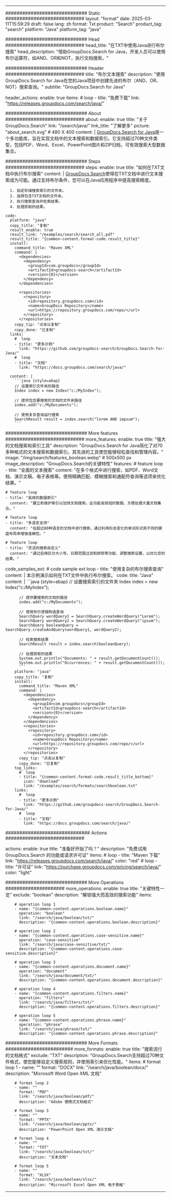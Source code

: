 
---
############################# Static ############################
layout: "format"
date:  2025-03-11T15:59:29
draft: false
lang: zh
format: Txt
product: "Search"
product_tag: "search"
platform: "Java"
platform_tag: "java"

############################# Head ############################
head_title: "在TXT中使用Java进行布尔搜索"
head_description: "借助GroupDocs.Search for Java，开发人员可以使用布尔运算符，如AND、OR和NOT，执行文档搜索。"

############################# Header ############################
title: "布尔文本搜索" 
description: "使用GroupDocs.Search for Java在您的Java项目中创建先进的布尔（AND、OR、NOT）搜索查询。"
subtitle: "GroupDocs.Search for Java" 

header_actions:
  enable: true
  items:
    #  loop
    - title: "免费下载"
      link: "https://releases.groupdocs.com/search/java/"
      
############################# About ############################
about:
    enable: true
    title: "关于GroupDocs.Search"
    link: "/search/java/"
    link_title: "了解更多"
    picture: "about_search.svg" # 480 X 400
    content: |
       [GroupDocs.Search for Java](/search/java/)是一个多功能库，旨在实现文档中的文本搜索和数据索引。它支持超过70种文件类型，包括PDF、Word、Excel、PowerPoint图片和ZIP归档，可有效搜索大型数据集合。

############################# Steps ############################
steps:
    enable: true
    title: "如何在TXT文档中执行布尔搜索"
    content: |
      [GroupDocs.Search](/search/java/)使得在TXT文档中进行文本搜索成为可能。通过支持布尔条件，您可以在Java应用程序中提高搜索精度。
      
      1. 指定存储搜索索引的文件夹。
      2. 选择包含TXT文档的文件夹。
      3. 执行搜索查询并检索结果。
      4. 处理获取的结果。
   
    code:
      platform: "java"
      copy_title: "复制"
      result_enable: true
      result_link: "/examples/search/search_all.pdf"
      result_title: "{common-content.format-code.result_title}"
      install:
        command_title: "Maven XML"
        command: |
          <dependencies>
            <dependency>
              <groupId>com.groupdocs</groupId>
              <artifactId>groupdocs-search</artifactId>
              <version>{0}</version>
            </dependency>
          </dependencies>

          <repositories>
            <repository>
              <id>repository.groupdocs.com</id>
              <name>GroupDocs Repository</name>
              <url>https://repository.groupdocs.com/repo/</url>
            </repository>
          </repositories>
        copy_tip: "点击以复制"
        copy_done: "已复制"
      links:
        #  loop
        - title: "更多示例"
          link: "https://github.com/groupdocs-search/GroupDocs.Search-for-Java/"
        #  loop
        - title: "文档"
          link: "https://docs.groupdocs.com/search/java/"
          
      content: |
        ```java {style=abap}
        // 设置索引文件夹的路径
        Index index = new Index("c:/MyIndex");

        // 提供包含要搜索的文档的文件夹路径
        index.add("c:/MyDocuments");

        // 使用复杂查询运行搜索
        SearchResult result = index.search("lorem AND impsum");
        ```            

############################# More features ############################
more_features:
  enable: true
  title: "强大的文档搜索和索引工具"
  description: "GroupDocs.Search for Java简化了对70多种格式的文本搜索和数据索引。其先进的工具使您能够轻松查找和管理内容。"
  image: "/img/search/features_boolean.webp" # 500x500 px
  image_description: "GroupDocs.Search的关键特性"
  features:
    # feature loop
    - title: "全面的文本搜索"
      content: "在多个格式中进行搜索，如PDF、Word文档、演示文稿、电子表格等。使用精确匹配、模糊搜索和通配符查询等选项来优化结果。"

    # feature loop
    - title: "高效的数据索引"
      content: "建立和维护索引以加快文档搜索。此功能高效组织数据，方便处理大量文档集合。"

    # feature loop
    - title: "多语言支持"
      content: "在超过80种语言的文档中进行搜索。通过利用形态变化的单词形式和不同的键盘布局来增强准确性。"

    # feature loop
    - title: "灵活的搜索自定义"
      content: "通过启用区分大小写、日期范围过滤和排除等功能，调整搜索设置，以优化您的结果。"
      
  code_samples_ext:
    # code sample ext loop
    - title: "使用复杂的布尔搜索查询"
      content: |
        本示例演示如何在TXT文件中执行布尔搜索。
      code:
        title: "Java"
        content: |
          ```java {style=abap}
          // 设置搜索索引的文件夹
          Index index = new Index("c:/MyIndex");
              
          // 提供要搜索的文档的路径
          index.add("c:/MyDocuments");

          // 使用布尔逻辑构造查询
          SearchQuery wordQuery1 = SearchQuery.createWordQuery("Lorem");
          SearchQuery wordQuery2 = SearchQuery.createWordQuery("ipsum");
          SearchQuery booleanQuery = SearchQuery.createAndQuery(wordQuery1, wordQuery2);

          // 检索搜索结果
          SearchResult result = index.search(booleanQuery);
          
          // 处理获取的结果
          System.out.println("Documents: " + result.getDocumentCount());
          System.out.println("Occurrences: " + result.getDocumentCount());
          ```
        platform: "java"
        copy_title: "复制"
        install:
          command_title: "Maven XML"
          command: |
            <dependencies>
              <dependency>
                <groupId>com.groupdocs</groupId>
                <artifactId>groupdocs-search</artifactId>
                <version>{0}</version>
              </dependency>
            </dependencies>
            <repositories>
              <repository>
                <id>repository.groupdocs.com</id>
                <name>GroupDocs Repository</name>
                <url>https://repository.groupdocs.com/repo/</url>
              </repository>
            </repositories>
          copy_tip: "点击以复制"
          copy_done: "已复制"
        top_links:
          #  loop
          - title: "{common-content.format-code.result_title_bottom}"
            icon: "download"
            link: "/examples/search/formats/searchboolean.txt"
        links:
          #  loop
          - title: "更多示例"
            link: "https://github.com/groupdocs-search/GroupDocs.Search-for-Java/"
          #  loop
          - title: "文档"
            link: "https://docs.groupdocs.com/search/java/"
            

            


############################## Actions ############################

actions:
  enable: true
  title: "准备好开始了吗？"
  description: "免费试用 GroupDocs.Search 的功能或请求许可证"
  items:
    #  loop
    - title: "Maven 下载"
      link: "https://releases.groupdocs.com/search/java/"
      color: "red"
        #  loop
    - title: "许可证"
      link: "https://purchase.groupdocs.com/pricing/search/java/"
      color: "light"


############################# More Operations #####################
more_operations:
    enable: true
    title: "关键特性一览"
    exclude: "boolean"
    description: "解锁强大而高效的搜索功能"
    items: 
          
        # operation loop 1
        - name: "{common-content.operations.boolean.name}"
          operation: "boolean"
          link: "/search/java/boolean/txt/"
          description: "{common-content.operations.boolean.description}"

        # operation loop 2
        - name: "{common-content.operations.case-sensitive.name}"
          operation: "case-sensitive"
          link: "/search/java/case-sensitive/txt/"
          description: "{common-content.operations.case-sensitive.description}"

        # operation loop 3
        - name: "{common-content.operations.document.name}"
          operation: "document"
          link: "/search/java/document/txt/"
          description: "{common-content.operations.document.description}"

        # operation loop 4
        - name: "{common-content.operations.filters.name}"
          operation: "filters"
          link: "/search/java/filters/txt/"
          description: "{common-content.operations.filters.description}"

        # operation loop 5
        - name: "{common-content.operations.phrase.name}"
          operation: "phrase"
          link: "/search/java/phrase/txt/"
          description: "{common-content.operations.phrase.description}"
          
        
          
############################# More Formats ########################
more_formats:
    enable: true
    title: "搜索流行的文档格式"
    exclude: "TXT"
    description: "GroupDocs.Search支持超过70种文件格式，使您能够自定义搜索规则，并使用索引来优化性能。"
    items: 
        # format loop 1
        - name: ""
          format: "DOCX"
          link: "/search/java/boolean/docx/"
          description: "Microsoft Word Open XML 文档"
          
        # format loop 2
        - name: ""
          format: "PDF"
          link: "/search/java/boolean/pdf/"
          description: "Adobe 便携式文档格式"
          
        # format loop 3
        - name: ""
          format: "PPTX"
          link: "/search/java/boolean/pptx/"
          description: "PowerPoint Open XML 演示文稿"

        # format loop 4
        - name: ""
          format: "TXT"
          link: "/search/java/boolean/txt/"
          description: "文本文档"
          
        # format loop 5
        - name: ""
          format: "XLSX"
          link: "/search/java/boolean/xlsx/"
          description: "Microsoft Excel Open XML 电子表格"
  

---